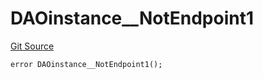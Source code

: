 # DAOinstance__NotEndpoint1
[Git Source](https://github.com/parseb/WalllaW/blob/9e3aa1f94078a6f713d193fa93b20149519f722a/src/errors.sol)


```solidity
error DAOinstance__NotEndpoint1();
```

